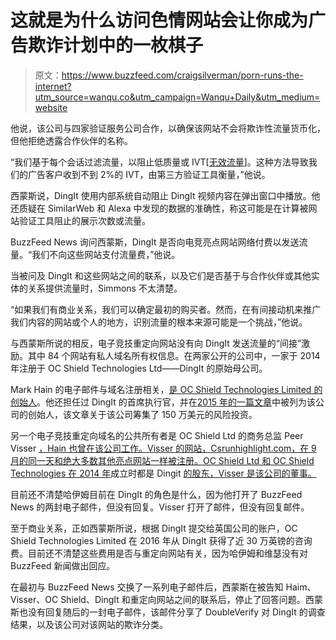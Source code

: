 # 这就是为什么访问色情网站会让你成为广告欺诈计划中的一枚棋子

> 原文：<https://www.buzzfeed.com/craigsilverman/porn-runs-the-internet?utm_source=wanqu.co&utm_campaign=Wanqu+Daily&utm_medium=website>

他说，该公司与四家验证服务公司合作，以确保该网站不会将欺诈性流量货币化，但他拒绝透露合作伙伴的名称。

“我们基于每个会话过滤流量，以阻止低质量或 IVT[[无效流量](https://www.comscore.com/Insights/Presentations-and-Whitepapers/2015/Invalid-Traffic-Why-it-Matters-and-Why-You-Should-Care)]。这种方法导致我们的广告客户收到不到 2%的 IVT，由第三方验证工具衡量，”他说。

西蒙斯说，DingIt 使用内部系统自动阻止 DingIt 视频内容在弹出窗口中播放。他还质疑在 SimilarWeb 和 Alexa 中发现的数据的准确性，称这可能是在计算被网站验证工具阻止的展示次数或流量。

BuzzFeed News 询问西蒙斯，DingIt 是否向电竞亮点网站网络付费以发送流量。“我们不向这些网站支付流量费，”他说。

当被问及 DingIt 和这些网站之间的联系，以及它们是否基于与合作伙伴或其他实体的关系提供流量时，Simmons 不太清楚。

“如果我们有商业关系，我们可以确定最初的购买者。然而，在有间接动机来推广我们内容的网站或个人的地方，识别流量的根本来源可能是一个挑战，”他说。

与西蒙斯所说的相反，电子竞技重定向网站没有向 DingIt 发送流量的“间接”激励。其中 84 个网站有私人域名所有权信息。在两家公开的公司中，一家于 2014 年注册于 OC Shield Technologies Ltd——DingIt 的原始母公司。

Mark Hain 的电子邮件与域名注册相关，[是 OC Shield Technologies Limited 的创始人](https://www.linkedin.com/in/mark-hain-15246952/)。他还担任过 DingIt 的首席执行官，并在[2015 年的一篇文章](https://www.cbronline.com/verticals/ebanking/digital-broadcaster-dingit-gets-15-million-vc-funding-boost-4563729/)中被列为该公司的创始人，该文章关于该公司筹集了 150 万美元的风险投资。

另一个电子竞技重定向域名的公共所有者是 OC Shield Ltd 的商务总监 Peer Visser [，Hain 也曾在该公司工作。Visser 的网站，Csrunhighlight.com，在 9 月的同一天和绝大多数其他亮点网站一样被注册。OC Shield Ltd 和 OC Shield Technologies 在 2014 年](http://archive.is/m6RiE)成立时都是 Dingit [的股东，Visser 是该公司的董事。](https://s3-eu-west-1.amazonaws.com/document-api-images-prod/docs/Jb75HmZ6vAmyzdAkdQOZpOlktc5Jr26TsEe4U-9qLas/application-pdf?AWSAccessKeyId=ASIAIPFM7CRIJZMTE47A&Expires=1513132710&Signature=OfPhMue8g1r3nJ%2Bk1uO%2BWy749tY%3D&x-amz-security-token=FQoDYXdzECIaDGqAv0UYY2TDy8oA0iK3A90JhUnP%2Fj9IuD%2BkuIHn7tDLZZWGH7UGZpcRL6pqqvbl4NA4StM5x3WMDDZr3hhwXvhbADmsCq952qJ2oMiwnod3PshEFaL%2FF4wkmLVPZ7nyXhGb3%2BiCU4cM0lrDasSAqykGwmu%2FGCVIFP7VkYiqxMlwNEo%2FlCxx%2Fxi1k3yCt7G51TPsukqtdi7aNKTRaFyyBMY6jaid4Uu9yKGsx7hGA3LLuD2E4ybsLtDA1ev33Q90zqBjQhtZnp%2BqGgDJFTtxJjRH0JZIP9swugZq2U3KaCuIl%2BGmdDQnskBuM9MTqJ7iWSpwLbZYCHTeau7cP%2FTa7mD9pM2j0nCwWgrNLTjPtL0eCGpA7u28cIG2Uy4v4rIvDh6lnL1fv0E1woKUPT81vQp67wKau6raUPDkxu4HSViBo6qdneeZOb17uIT8DIycbN1IsEYSSX7rWnve8DwVhC5cO4nmsXkHEjLPrifg0Arh2NWy7OitbH6cCSzUU%2BiNv3GhAthTt%2FrxwdvtgBTMifLq6WI0axr2sHbjMxqC6BXoZ326UjTl9YdjjuAhizJiIhvwdizx3IiLcdLJmPtk%2FJaQHn1S69Uo%2BuXB0QU%3D)

目前还不清楚哈伊姆目前在 DingIt 的角色是什么，因为他打开了 BuzzFeed News 的两封电子邮件，但没有回复。Visser 打开了邮件，但没有回复邮件。

至于商业关系，正如西蒙斯所说，根据 DingIt 提交给英国公司的账户，OC Shield Technologies Limited 在 2016 年从 DingIt 获得了近 30 万英镑的咨询费。目前还不清楚这些费用是否与重定向网站有关，因为哈伊姆和维瑟没有对 BuzzFeed 新闻做出回应。

在最初与 BuzzFeed News 交换了一系列电子邮件后，西蒙斯在被告知 Haim、Visser、OC Shield、DingIt 和重定向网站之间的联系后，停止了回答问题。西蒙斯也没有回复随后的一封电子邮件，该邮件分享了 DoubleVerify 对 DingIt 的调查结果，以及该公司对该网站的欺诈分类。